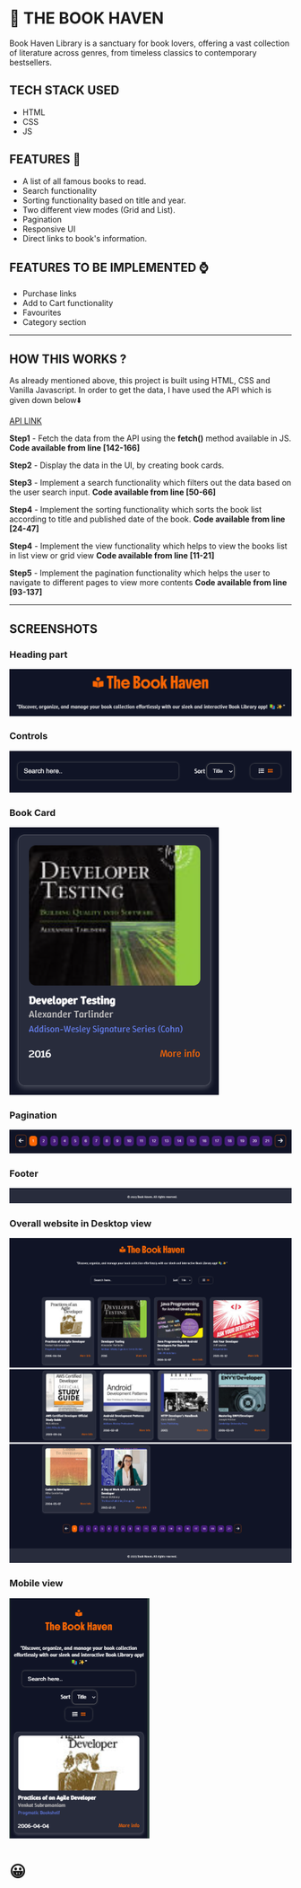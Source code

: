 # 📖 THE BOOK HAVEN

Book Haven Library is a sanctuary for book lovers, offering a vast collection of literature across genres, from timeless classics to contemporary bestsellers. 

## TECH STACK USED

- HTML 
- CSS
- JS


## FEATURES 🚀

- A list of all famous books to read.
- Search functionality
- Sorting functionality based on title and year.
- Two different view modes (Grid and List).
- Pagination
- Responsive UI
- Direct links to book's information.

## FEATURES TO BE IMPLEMENTED ⌚

- Purchase links
- Add to Cart functionality
- Favourites 
- Category section

---

## HOW THIS WORKS ?

As already mentioned above, this project is built using HTML, CSS and Vanilla Javascript. In order to get the data, I have used the API which is given down below⬇️

[API LINK](https://api.freeapi.app/api/v1/public/books)

**Step1** -  Fetch the data from the API using the **fetch()** method available in JS. **Code available from line [142-166]**

**Step2** - Display the data in the UI, by creating book cards.

**Step3** - Implement a search functionality which filters out the data based on the user search input. **Code available from line [50-66]**

**Step4** - Implement the sorting functionality which sorts the book list according to title and published date of the book. **Code available from line [24-47]**

**Step4** - Implement the view functionality which helps to view the books list in list view or grid view  **Code available from line [11-21]**

**Step5** - Implement the pagination functionality which helps the user to navigate to different pages to view more contents **Code available from line [93-137]**

---

## SCREENSHOTS

### Heading part
![alt text](image.png)

### Controls
![alt text](image-1.png)

### Book Card
![alt text](image-2.png)

### Pagination
![alt text](image-3.png)

### Footer
![alt text](image-4.png)

### Overall website in Desktop view
![alt text](image-5.png)
![alt text](image-6.png)
![alt text](image-7.png)


### Mobile view
![alt text](image-8.png)

# 😀




